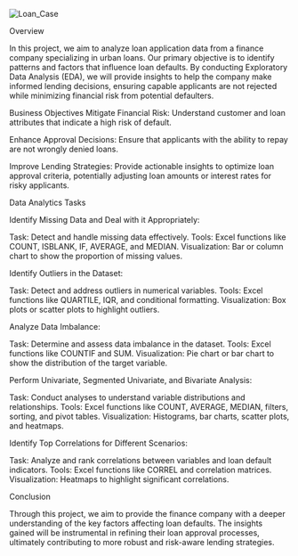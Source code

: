 ![Loan_Case](https://github.com/forever5981/Bank-Loan-Case-Study/assets/171000527/ca40038d-a423-4801-a183-6b8e0ab02545)

Overview

In this project, we aim to analyze loan application data from a finance company specializing in urban loans. Our primary objective is to identify patterns and factors that influence loan defaults. By conducting Exploratory Data Analysis (EDA), we will provide insights to help the company make informed lending decisions, ensuring capable applicants are not rejected while minimizing financial risk from potential defaulters.

Business Objectives
Mitigate Financial Risk: Understand customer and loan attributes that indicate a high risk of default.

Enhance Approval Decisions: Ensure that applicants with the ability to repay are not wrongly denied loans.

Improve Lending Strategies: Provide actionable insights to optimize loan approval criteria, potentially adjusting loan amounts or interest rates for risky applicants.

Data Analytics Tasks

Identify Missing Data and Deal with it Appropriately:

Task: Detect and handle missing data effectively.
Tools: Excel functions like COUNT, ISBLANK, IF, AVERAGE, and MEDIAN.
Visualization: Bar or column chart to show the proportion of missing values.

Identify Outliers in the Dataset:

Task: Detect and address outliers in numerical variables.
Tools: Excel functions like QUARTILE, IQR, and conditional formatting.
Visualization: Box plots or scatter plots to highlight outliers.

Analyze Data Imbalance:

Task: Determine and assess data imbalance in the dataset.
Tools: Excel functions like COUNTIF and SUM.
Visualization: Pie chart or bar chart to show the distribution of the target variable.

Perform Univariate, Segmented Univariate, and Bivariate Analysis:

Task: Conduct analyses to understand variable distributions and relationships.
Tools: Excel functions like COUNT, AVERAGE, MEDIAN, filters, sorting, and pivot tables.
Visualization: Histograms, bar charts, scatter plots, and heatmaps.

Identify Top Correlations for Different Scenarios:

Task: Analyze and rank correlations between variables and loan default indicators.
Tools: Excel functions like CORREL and correlation matrices.
Visualization: Heatmaps to highlight significant correlations.

Conclusion

Through this project, we aim to provide the finance company with a deeper understanding of the key factors affecting loan defaults. The insights gained will be instrumental in refining their loan approval processes, ultimately contributing to more robust and risk-aware lending strategies.
